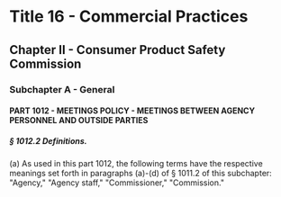 
# Title 16 - Commercial Practices
## Chapter II - Consumer Product Safety Commission
### Subchapter A - General
#### PART 1012 - MEETINGS POLICY - MEETINGS BETWEEN AGENCY PERSONNEL AND OUTSIDE PARTIES
##### § 1012.2 Definitions.

(a) As used in this part 1012, the following terms have the respective meanings set forth in paragraphs (a)-(d) of § 1011.2 of this subchapter: "Agency," "Agency staff," "Commissioner," "Commission."
